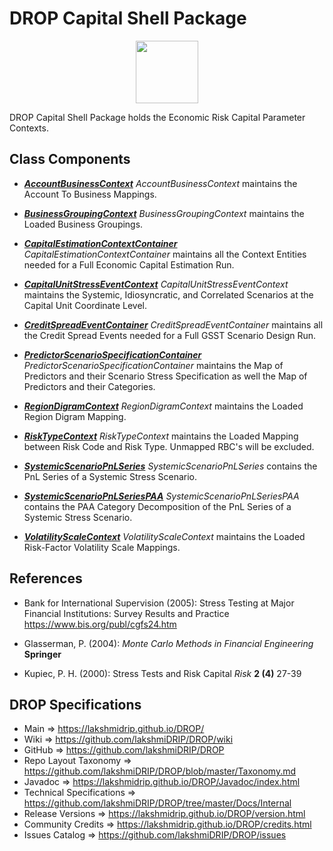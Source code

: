 # DROP Capital Shell Package

<p align="center"><img src="https://github.com/lakshmiDRIP/DROP/blob/master/DRIP_Logo.gif?raw=true" width="100"></p>

DROP Capital Shell Package holds the Economic Risk Capital Parameter Contexts.


## Class Components

 * [***AccountBusinessContext***](https://github.com/lakshmiDRIP/DROP/tree/master/src/main/java/org/drip/capital/shell/AccountBusinessContext.java)
 <i>AccountBusinessContext</i> maintains the Account To Business Mappings.

 * [***BusinessGroupingContext***](https://github.com/lakshmiDRIP/DROP/tree/master/src/main/java/org/drip/capital/shell/BusinessGroupingContext.java)
 <i>BusinessGroupingContext</i> maintains the Loaded Business Groupings.

 * [***CapitalEstimationContextContainer***](https://github.com/lakshmiDRIP/DROP/tree/master/src/main/java/org/drip/capital/shell/CapitalEstimationContextContainer.java)
 <i>CapitalEstimationContextContainer</i> maintains all the Context Entities needed for a Full Economic Capital Estimation Run.

 * [***CapitalUnitStressEventContext***](https://github.com/lakshmiDRIP/DROP/tree/master/src/main/java/org/drip/capital/shell/CapitalUnitStressEventContext.java)
 <i>CapitalUnitStressEventContext</i> maintains the Systemic, Idiosyncratic, and Correlated Scenarios at the Capital Unit Coordinate Level.

 * [***CreditSpreadEventContainer***](https://github.com/lakshmiDRIP/DROP/tree/master/src/main/java/org/drip/capital/shell/CreditSpreadEventContainer.java)
 <i>CreditSpreadEventContainer</i> maintains all the Credit Spread Events needed for a Full GSST Scenario Design Run.

 * [***PredictorScenarioSpecificationContainer***](https://github.com/lakshmiDRIP/DROP/tree/master/src/main/java/org/drip/capital/shell/PredictorScenarioSpecificationContainer.java)
 <i>PredictorScenarioSpecificationContainer</i> maintains the Map of Predictors and their Scenario Stress Specification as well the Map of Predictors and their Categories.

 * [***RegionDigramContext***](https://github.com/lakshmiDRIP/DROP/tree/master/src/main/java/org/drip/capital/shell/RegionDigramContext.java)
 <i>RegionDigramContext</i> maintains the Loaded Region Digram Mapping.

 * [***RiskTypeContext***](https://github.com/lakshmiDRIP/DROP/tree/master/src/main/java/org/drip/capital/shell/RiskTypeContext.java)
 <i>RiskTypeContext</i> maintains the Loaded Mapping between Risk Code and Risk Type. Unmapped RBC's will be excluded.

 * [***SystemicScenarioPnLSeries***](https://github.com/lakshmiDRIP/DROP/tree/master/src/main/java/org/drip/capital/shell/SystemicScenarioPnLSeries.java)
 <i>SystemicScenarioPnLSeries</i> contains the PnL Series of a Systemic Stress Scenario.

 * [***SystemicScenarioPnLSeriesPAA***](https://github.com/lakshmiDRIP/DROP/tree/master/src/main/java/org/drip/capital/shell/SystemicScenarioPnLSeriesPAA.java)
 <i>SystemicScenarioPnLSeriesPAA</i> contains the PAA Category Decomposition of the PnL Series of a Systemic Stress Scenario.

 * [***VolatilityScaleContext***](https://github.com/lakshmiDRIP/DROP/tree/master/src/main/java/org/drip/capital/shell/VolatilityScaleContext.java)
 <i>VolatilityScaleContext</i> maintains the Loaded Risk-Factor Volatility Scale Mappings.


## References

 * Bank for International Supervision (2005): Stress Testing at Major Financial Institutions: Survey Results and Practice https://www.bis.org/publ/cgfs24.htm

 * Glasserman, P. (2004): <i>Monte Carlo Methods in Financial Engineering</i> <b>Springer</b>

 * Kupiec, P. H. (2000): Stress Tests and Risk Capital <i>Risk</i> <b>2 (4)</b> 27-39


## DROP Specifications
 * Main                     => https://lakshmidrip.github.io/DROP/
 * Wiki                     => https://github.com/lakshmiDRIP/DROP/wiki
 * GitHub                   => https://github.com/lakshmiDRIP/DROP
 * Repo Layout Taxonomy     => https://github.com/lakshmiDRIP/DROP/blob/master/Taxonomy.md
 * Javadoc                  => https://lakshmidrip.github.io/DROP/Javadoc/index.html
 * Technical Specifications => https://github.com/lakshmiDRIP/DROP/tree/master/Docs/Internal
 * Release Versions         => https://lakshmidrip.github.io/DROP/version.html
 * Community Credits        => https://lakshmidrip.github.io/DROP/credits.html
 * Issues Catalog           => https://github.com/lakshmiDRIP/DROP/issues
